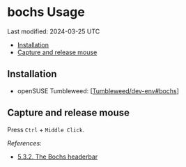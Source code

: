 # bochs Usage

Last modified: 2024-03-25 UTC

- [Installation](#installation)
- [Capture and release mouse](#capture-and-release-mouse)

## Installation

- openSUSE Tumbleweed: [[Tumbleweed/dev-env#bochs]]

## Capture and release mouse

Press `Ctrl` + `Middle Click`.

*References*:

- [5.3.2. The Bochs headerbar](https://bochs.sourceforge.io/doc/docbook/user/textconfig.html#HEADERBAR)

[//begin]: # "Autogenerated link references for markdown compatibility"
[Tumbleweed/dev-env#bochs]: ./openSUSE/Tumbleweed/dev-env.md "OpenSUSE Tumbleweed Development Environment"
[//end]: # "Autogenerated link references"
